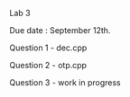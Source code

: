 Lab 3


Due date : September 12th. 


Question 1 - dec.cpp


Question 2 - otp.cpp

Question 3 - work in progress 